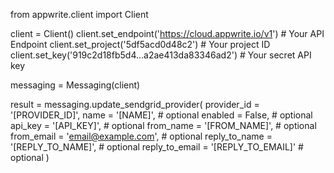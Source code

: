 from appwrite.client import Client

client = Client()
client.set_endpoint('https://cloud.appwrite.io/v1') # Your API Endpoint
client.set_project('5df5acd0d48c2') # Your project ID
client.set_key('919c2d18fb5d4...a2ae413da83346ad2') # Your secret API key

messaging = Messaging(client)

result = messaging.update_sendgrid_provider(
    provider_id = '[PROVIDER_ID]',
    name = '[NAME]', # optional
    enabled = False, # optional
    api_key = '[API_KEY]', # optional
    from_name = '[FROM_NAME]', # optional
    from_email = 'email@example.com', # optional
    reply_to_name = '[REPLY_TO_NAME]', # optional
    reply_to_email = '[REPLY_TO_EMAIL]' # optional
)
